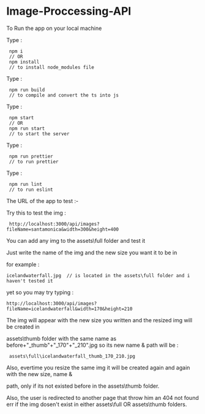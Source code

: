 # Image-Proccessing-API

To Run the app on your local machine

Type :
    
     npm i 
     // OR
     npm install  
     // to install node_modules file

Type : 

     npm run build 
     // to compile and convert the ts into js

Type : 
    
     npm start 
     // OR
     npm run start 
     // to start the server

Type : 

     npm run prettier  
     // to run prettier

Type :  

     npm run lint  
     // to run eslint


The URL of the app to test :-

Try this to test the img :

     http://localhost:3000/api/images?fileName=santamonica&width=300&height=400
    
You can add any img to the assets\full folder and test it

Just write the name of the img and the new size you want it to be in

for example : 
    
    icelandwaterfall.jpg  // is located in the assets\full folder and i haven't tested it 

yet so you may try typing :

    http://localhost:3000/api/images?fileName=icelandwaterfall&width=170&height=210

The img will appear with the new size you written and the resized img will be created in 

assets\thumb   folder with the same name as before+"_thumb"+"_170"+"_210".jpg so its new name & path will be  : 
    
     assets\full\icelandwaterfall_thumb_170_210.jpg

Also, evertime you resize the same img it will be created again and again with the new size, name & 

path, only if its not existed before in the assets\thumb folder.

Also, the user is redirected to another page that throw him an 404 not found err if the img dosen't exist in either 
assets\full OR assets\thumb folders.


    



